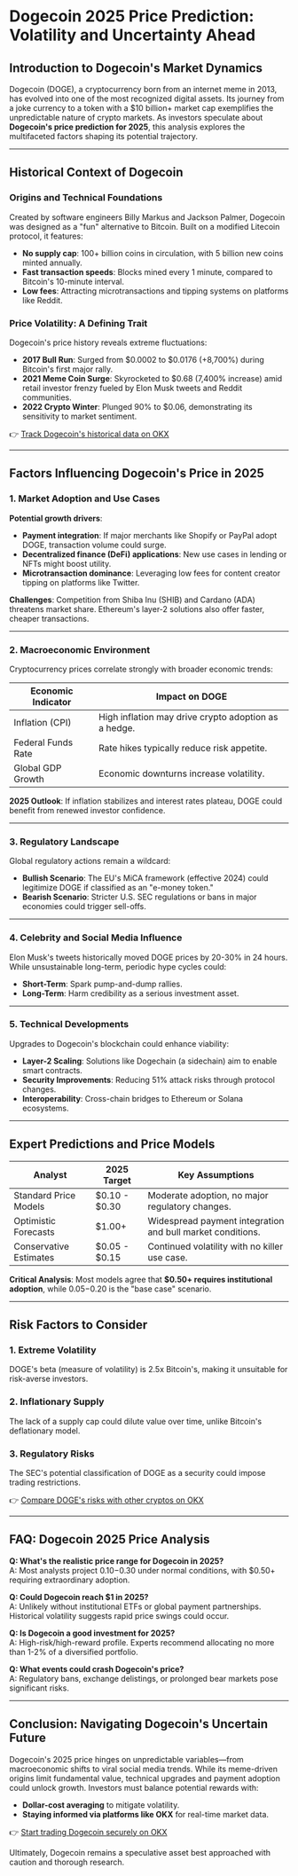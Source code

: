 # Dogecoin 2025 Price Prediction: Volatility and Uncertainty Ahead

## Introduction to Dogecoin's Market Dynamics  
Dogecoin (DOGE), a cryptocurrency born from an internet meme in 2013, has evolved into one of the most recognized digital assets. Its journey from a joke currency to a token with a $10 billion+ market cap exemplifies the unpredictable nature of crypto markets. As investors speculate about **Dogecoin's price prediction for 2025**, this analysis explores the multifaceted factors shaping its potential trajectory.

---

## Historical Context of Dogecoin  

### Origins and Technical Foundations  
Created by software engineers Billy Markus and Jackson Palmer, Dogecoin was designed as a "fun" alternative to Bitcoin. Built on a modified Litecoin protocol, it features:  
- **No supply cap**: 100+ billion coins in circulation, with 5 billion new coins minted annually.  
- **Fast transaction speeds**: Blocks mined every 1 minute, compared to Bitcoin's 10-minute interval.  
- **Low fees**: Attracting microtransactions and tipping systems on platforms like Reddit.  

### Price Volatility: A Defining Trait  
Dogecoin's price history reveals extreme fluctuations:  
- **2017 Bull Run**: Surged from $0.0002 to $0.0176 (+8,700%) during Bitcoin's first major rally.  
- **2021 Meme Coin Surge**: Skyrocketed to $0.68 (7,400% increase) amid retail investor frenzy fueled by Elon Musk tweets and Reddit communities.  
- **2022 Crypto Winter**: Plunged 90% to $0.06, demonstrating its sensitivity to market sentiment.  

👉 [Track Dogecoin's historical data on OKX](https://bit.ly/okx-bonus)

---

## Factors Influencing Dogecoin's Price in 2025  

### 1. Market Adoption and Use Cases  
**Potential growth drivers**:  
- **Payment integration**: If major merchants like Shopify or PayPal adopt DOGE, transaction volume could surge.  
- **Decentralized finance (DeFi) applications**: New use cases in lending or NFTs might boost utility.  
- **Microtransaction dominance**: Leveraging low fees for content creator tipping on platforms like Twitter.  

**Challenges**: Competition from Shiba Inu (SHIB) and Cardano (ADA) threatens market share. Ethereum's layer-2 solutions also offer faster, cheaper transactions.  

---

### 2. Macroeconomic Environment  
Cryptocurrency prices correlate strongly with broader economic trends:  

| Economic Indicator | Impact on DOGE |  
|--------------------|----------------|  
| Inflation (CPI)    | High inflation may drive crypto adoption as a hedge. |  
| Federal Funds Rate | Rate hikes typically reduce risk appetite. |  
| Global GDP Growth  | Economic downturns increase volatility. |  

**2025 Outlook**: If inflation stabilizes and interest rates plateau, DOGE could benefit from renewed investor confidence.  

---

### 3. Regulatory Landscape  
Global regulatory actions remain a wildcard:  
- **Bullish Scenario**: The EU's MiCA framework (effective 2024) could legitimize DOGE if classified as an "e-money token."  
- **Bearish Scenario**: Stricter U.S. SEC regulations or bans in major economies could trigger sell-offs.  

---

### 4. Celebrity and Social Media Influence  
Elon Musk's tweets historically moved DOGE prices by 20-30% in 24 hours. While unsustainable long-term, periodic hype cycles could:  
- **Short-Term**: Spark pump-and-dump rallies.  
- **Long-Term**: Harm credibility as a serious investment asset.  

---

### 5. Technical Developments  
Upgrades to Dogecoin's blockchain could enhance viability:  
- **Layer-2 Scaling**: Solutions like Dogechain (a sidechain) aim to enable smart contracts.  
- **Security Improvements**: Reducing 51% attack risks through protocol changes.  
- **Interoperability**: Cross-chain bridges to Ethereum or Solana ecosystems.  

---

## Expert Predictions and Price Models  

| Analyst | 2025 Target | Key Assumptions |  
|---------|-------------|-----------------|  
| Standard Price Models | $0.10 - $0.30 | Moderate adoption, no major regulatory changes. |  
| Optimistic Forecasts | $1.00+ | Widespread payment integration and bull market conditions. |  
| Conservative Estimates | $0.05 - $0.15 | Continued volatility with no killer use case. |  

**Critical Analysis**: Most models agree that **$0.50+ requires institutional adoption**, while $0.05-$0.20 is the "base case" scenario.  

---

## Risk Factors to Consider  

### 1. Extreme Volatility  
DOGE's beta (measure of volatility) is 2.5x Bitcoin's, making it unsuitable for risk-averse investors.  

### 2. Inflationary Supply  
The lack of a supply cap could dilute value over time, unlike Bitcoin's deflationary model.  

### 3. Regulatory Risks  
The SEC's potential classification of DOGE as a security could impose trading restrictions.  

👉 [Compare DOGE's risks with other cryptos on OKX](https://bit.ly/okx-bonus)

---

## FAQ: Dogecoin 2025 Price Analysis  

**Q: What's the realistic price range for Dogecoin in 2025?**  
A: Most analysts project $0.10-$0.30 under normal conditions, with $0.50+ requiring extraordinary adoption.  

**Q: Could Dogecoin reach $1 in 2025?**  
A: Unlikely without institutional ETFs or global payment partnerships. Historical volatility suggests rapid price swings could occur.  

**Q: Is Dogecoin a good investment for 2025?**  
A: High-risk/high-reward profile. Experts recommend allocating no more than 1-2% of a diversified portfolio.  

**Q: What events could crash Dogecoin's price?**  
A: Regulatory bans, exchange delistings, or prolonged bear markets pose significant risks.  

---

## Conclusion: Navigating Dogecoin's Uncertain Future  
Dogecoin's 2025 price hinges on unpredictable variables—from macroeconomic shifts to viral social media trends. While its meme-driven origins limit fundamental value, technical upgrades and payment adoption could unlock growth. Investors must balance potential rewards with:  
- **Dollar-cost averaging** to mitigate volatility.  
- **Staying informed via platforms like OKX** for real-time market data.  

👉 [Start trading Dogecoin securely on OKX](https://bit.ly/okx-bonus)  

Ultimately, Dogecoin remains a speculative asset best approached with caution and thorough research.